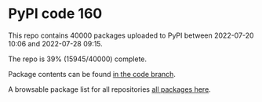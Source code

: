 # PyPI code 160

This repo contains 40000 packages uploaded to PyPI between 
2022-07-20 10:06 and 2022-07-28 09:15.

The repo is 39% (15945/40000) complete.

Package contents can be found [in the code branch](https://github.com/pypi-data/pypi-mirror-160/tree/code/packages).

A browsable package list for all repositories [all packages here](https://pypi-data.github.io/website/repositories/pypi-mirror-160).


